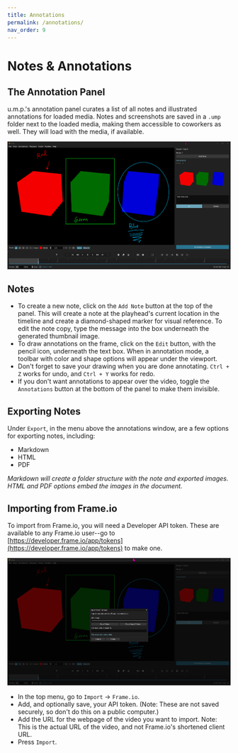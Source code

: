 ```yaml
---
title: Annotations
permalink: /annotations/
nav_order: 9
---
```


# Notes & Annotations

## The Annotation Panel

u.m.p.'s annotation panel curates a list of all notes and illustrated annotations for loaded media. Notes and screenshots are saved in a `.ump` folder next to the loaded media, making them accessible to coworkers as well. They will load with the media, if available.

![Window](images/ump_bC120Z3Qpx.png)

## Notes

- To create a new note, click on the `Add Note` button at the top of the panel. This will create a note at the playhead's current location in the timeline and create a diamond-shaped marker for visual reference. To edit the note copy, type the message into the box underneath the generated thumbnail image.
- To draw annotations on the frame, click on the `Edit` button, with the pencil icon, underneath the text box. When in annotation mode, a toolbar with color and shape options will appear under the viewport.
- Don't forget to save your drawing when you are done annotating. `Ctrl + Z` works for undo, and `Ctrl + Y` works for redo. 
- If you don't want annotations to appear over the video, toggle the `Annotations` button at the bottom of the panel to make them invisible.


## Exporting Notes

Under `Export`, in the menu above the annotations window, are a few options for exporting notes, including:
- Markdown
- HTML
- PDF

*Markdown will create a folder structure with the note and exported images. HTML and PDF options embed the images in the document.*

## Importing from Frame.io

To import from Frame.io, you will need a Developer API token. These are available to any Frame.io user--go to [https://developer.frame.io/app/tokens](https://developer.frame.io/app/tokens) to make one.

![Window](images/ump_gdusGDiArk.png)

- In the top menu, go to `Import` -> `Frame.io`.
- Add, and optionally save, your API token. (Note: These are not saved securely, so don't do this on a public computer.)
- Add the URL for the webpage of the video you want to import. Note: This is the actual URL of the video, and not Frame.io's shortened client URL.
- Press `Import`.